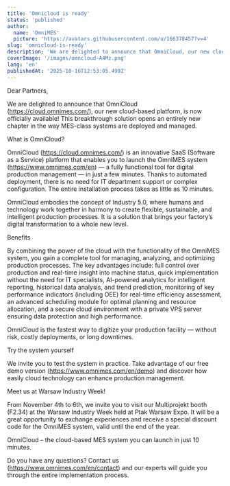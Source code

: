 ```yaml
---
title: 'Omnicloud is ready'
status: 'published'
author:
  name: 'OmniMES'
  picture: 'https://avatars.githubusercontent.com/u/166378457?v=4'
slug: 'omnicloud-is-ready'
description: 'We are delighted to announce that OmniCloud, our new cloud-based platform, is now officially available! This breakthrough solution opens an entirely new chapter in the way MES-class systems are deployed and managed.'
coverImage: '/images/omncloud-A4Mz.png'
lang: 'en'
publishedAt: '2025-10-16T12:53:05.499Z'
---
```


Dear Partners,

We are delighted to announce that OmniCloud (<https://cloud.omnimes.com/>), our new cloud-based platform, is now officially available! This breakthrough solution opens an entirely new chapter in the way MES-class systems are deployed and managed.

What is OmniCloud?

OmniCloud (<https://cloud.omnimes.com/>) is an innovative SaaS (Software as a Service) platform that enables you to launch the OmniMES system (https://www.omnimes.com/en) — a fully functional tool for digital production management — in just a few minutes. Thanks to automated deployment, there is no need for IT department support or complex configuration. The entire installation process takes as little as 10 minutes.

OmniCloud embodies the concept of Industry 5.0, where humans and technology work together in harmony to create flexible, sustainable, and intelligent production processes. It is a solution that brings your factory’s digital transformation to a whole new level.

Benefits

By combining the power of the cloud with the functionality of the OmniMES system, you gain a complete tool for managing, analyzing, and optimizing production processes. The key advantages include: full control over production and real-time insight into machine status, quick implementation without the need for IT specialists, AI-powered analytics for intelligent reporting, historical data analysis, and trend prediction, monitoring of key performance indicators (including OEE) for real-time efficiency assessment, an advanced scheduling module for optimal planning and resource allocation, and a secure cloud environment with a private VPS server ensuring data protection and high performance.

OmniCloud is the fastest way to digitize your production facility — without risk, costly deployments, or long downtimes.

Try the system yourself

We invite you to test the system in practice. Take advantage of our free demo version (https://www.omnimes.com/en/demo) and discover how easily cloud technology can enhance production management.

Meet us at Warsaw Industry Week!

From November 4th to 6th, we invite you to visit our Multiprojekt booth (F2.34) at the Warsaw Industry Week held at Ptak Warsaw Expo. It will be a great opportunity to exchange experiences and receive a special discount code for the OmniMES system, valid until the end of the year.

OmniCloud – the cloud-based MES system you can launch in just 10 minutes.

Do you have any questions? Contact us (https://www.omnimes.com/en/contact) and our experts will guide you through the entire implementation process.